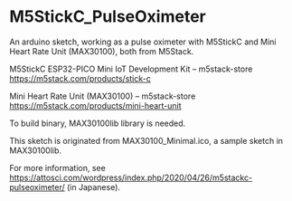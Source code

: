 # M5StickC_PulseOximeter

An arduino sketch, working as a pulse oximeter with M5StickC and 
Mini Heart Rate Unit (MAX30100), both from M5Stack.

M5StickC ESP32-PICO Mini IoT Development Kit – m5stack-store
https://m5stack.com/products/stick-c

Mini Heart Rate Unit (MAX30100) – m5stack-store
https://m5stack.com/products/mini-heart-unit

To build binary, MAX30100lib library is needed.

This sketch is originated from MAX30100_Minimal.ico, a sample sketch
in MAX30100lib.

For more information, see https://attosci.com/wordpress/index.php/2020/04/26/m5stackc-pulseoximeter/ (in Japanese).
